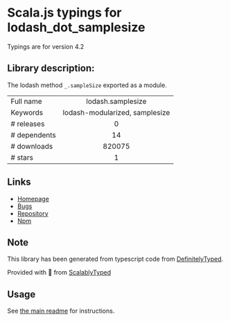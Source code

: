 
# Scala.js typings for lodash_dot_samplesize

Typings are for version 4.2

## Library description:
The lodash method `_.sampleSize` exported as a module.

|                    |                 |
| ------------------ | :-------------: |
| Full name          | lodash.samplesize |
| Keywords           | lodash-modularized, samplesize |
| # releases         | 0 |
| # dependents       | 14 |
| # downloads        | 820075 |
| # stars            | 1 |

## Links
- [Homepage](https://lodash.com/)
- [Bugs](https://github.com/lodash/lodash/issues)
- [Repository](https://github.com/lodash/lodash)
- [Npm](https://www.npmjs.com/package/lodash.samplesize)
    


## Note
This library has been generated from typescript code from [DefinitelyTyped](https://definitelytyped.org).

Provided with :purple_heart: from [ScalablyTyped](https://github.com/oyvindberg/ScalablyTyped)

## Usage
See [the main readme](../../readme.md) for instructions.


